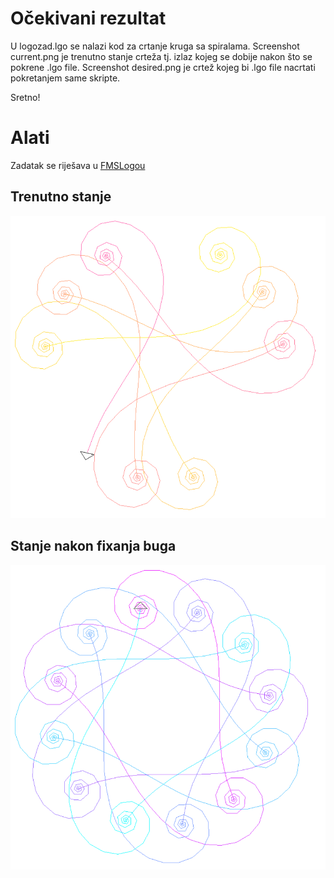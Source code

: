 # Očekivani rezultat

U logozad.lgo se nalazi kod za crtanje kruga sa spiralama.
Screenshot current.png je trenutno stanje crteža tj. izlaz kojeg se dobije nakon što se pokrene .lgo file.
Screenshot desired.png je crtež kojeg bi .lgo file nacrtati pokretanjem same skripte.

Sretno!

# Alati

Zadatak se riješava u [FMSLogou](https://sourceforge.net/projects/fmslogo/)

## Trenutno stanje

![current](current.png)

## Stanje nakon fixanja buga

![desired](desired.png)
